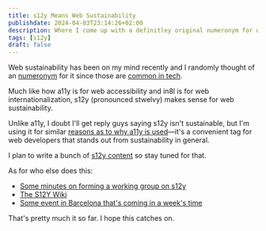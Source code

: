 ```yaml
---
title: s12y Means Web Sustainability
publishdate: 2024-04-03T23:14:26+02:00
description: Where I come up with a definitley original numeronym for web sustainability
tags: [s12y]
draft: false
---
```


Web sustainability has been on my mind recently and I randomly thought of an [numeronym](https://en.wikipedia.org/wiki/Numeronym) for it since those are [common in tech](https://en.wikipedia.org/wiki/Numeronym#Numerical_contractions:~:text=Examples%20of%20numerical%20contractions,in%20Iceland).

Much like how a11y is for web accessibility and in8l is for web internationalization, s12y (pronounced stwelvy) makes sense for web sustainability.

Unlike a11y, I doubt I'll get reply guys saying s12y isn't sustainable, but I'm using it for similar [reasons as to why a11y is used](/micro/a11y-is-accessibility.md)—it's a convenient tag for web developers that stands out from sustainability in general.

I plan to write a bunch of [s12y content](/content/tags/s12y/_index.md) so stay tuned for that.

As for who else does this:

* [Some minutes on forming a working group on s12y](https://www.w3.org/2021/10/19-sustainability-minutes.html)
* [The S12Y Wiki](https://s12y.wiki/)
* [Some event in Barcelona that's coming in a week's time](https://sdialliance.org/s12y-workshop-barcelona/2024/)

That's pretty much it so far. I hope this catches on.

